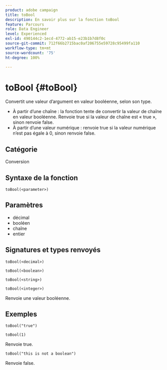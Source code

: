 ```yaml
---
product: adobe campaign
title: toBool
description: En savoir plus sur la fonction toBool
feature: Parcours
role: Data Engineer
level: Experienced
exl-id: 490144c2-1ecd-4772-ab15-e23b1b7d8f0c
source-git-commit: 712f66b2715bac0af206755e59728c95499fa110
workflow-type: tm+mt
source-wordcount: '75'
ht-degree: 100%

---
```


# toBool {#toBool}

Convertit une valeur d’argument en valeur booléenne, selon son type.

* À partir d’une chaîne : la fonction tente de convertir la valeur de chaîne en valeur booléenne. Renvoie true si la valeur de chaîne est « true », sinon renvoie false.
* À partir d’une valeur numérique : renvoie true si la valeur numérique n’est pas égale à 0, sinon renvoie false.

## Catégorie

Conversion

## Syntaxe de la fonction

`toBool(<parameter>)`

## Paramètres

* décimal
* booléen
* chaîne
* entier

## Signatures et types renvoyés

`toBool(<decimal>)`

`toBool(<boolean>)`

`toBool(<string>)`

`toBool(<integer>)`

Renvoie une valeur booléenne.

## Exemples

`toBool("true")`

`toBool(1)`

Renvoie true.

`toBool("this is not a boolean")`

Renvoie false.

